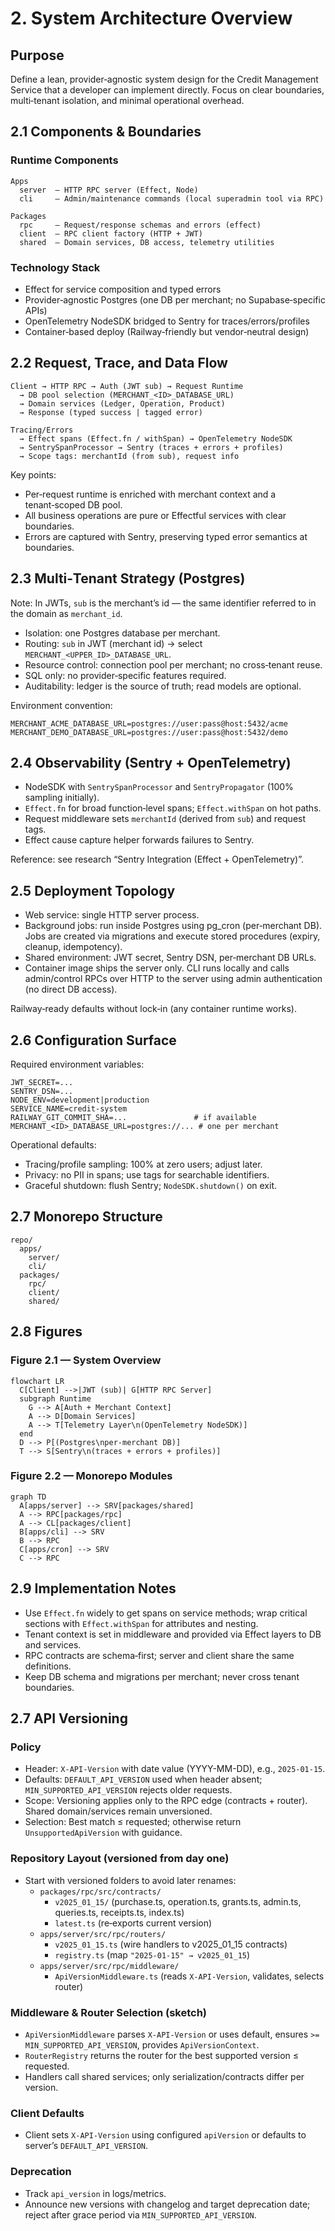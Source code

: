 # 2. System Architecture Overview

## Purpose

Define a lean, provider‑agnostic system design for the Credit Management Service that a developer can implement directly. Focus on clear boundaries, multi‑tenant isolation, and minimal operational overhead.

## 2.1 Components & Boundaries

### Runtime Components
```
Apps
  server  – HTTP RPC server (Effect, Node)
  cli     – Admin/maintenance commands (local superadmin tool via RPC)

Packages
  rpc     – Request/response schemas and errors (effect)
  client  – RPC client factory (HTTP + JWT)
  shared  – Domain services, DB access, telemetry utilities
```

### Technology Stack
- Effect for service composition and typed errors
- Provider‑agnostic Postgres (one DB per merchant; no Supabase‑specific APIs)
- OpenTelemetry NodeSDK bridged to Sentry for traces/errors/profiles
- Container‑based deploy (Railway‑friendly but vendor‑neutral design)

## 2.2 Request, Trace, and Data Flow

```
Client → HTTP RPC → Auth (JWT sub) → Request Runtime
  → DB pool selection (MERCHANT_<ID>_DATABASE_URL)
  → Domain services (Ledger, Operation, Product)
  → Response (typed success | tagged error)

Tracing/Errors
  → Effect spans (Effect.fn / withSpan) → OpenTelemetry NodeSDK
  → SentrySpanProcessor → Sentry (traces + errors + profiles)
  → Scope tags: merchantId (from sub), request info
```

Key points:
- Per‑request runtime is enriched with merchant context and a tenant‑scoped DB pool.
- All business operations are pure or Effectful services with clear boundaries.
- Errors are captured with Sentry, preserving typed error semantics at boundaries.

## 2.3 Multi‑Tenant Strategy (Postgres)

Note: In JWTs, `sub` is the merchant’s id — the same identifier referred to in the domain as `merchant_id`.

- Isolation: one Postgres database per merchant.
- Routing: `sub` in JWT (merchant id) → select `MERCHANT_<UPPER_ID>_DATABASE_URL`.
- Resource control: connection pool per merchant; no cross‑tenant reuse.
- SQL only: no provider‑specific features required.
- Auditability: ledger is the source of truth; read models are optional.

Environment convention:
```
MERCHANT_ACME_DATABASE_URL=postgres://user:pass@host:5432/acme
MERCHANT_DEMO_DATABASE_URL=postgres://user:pass@host:5432/demo
```

## 2.4 Observability (Sentry + OpenTelemetry)

- NodeSDK with `SentrySpanProcessor` and `SentryPropagator` (100% sampling initially).
- `Effect.fn` for broad function‑level spans; `Effect.withSpan` on hot paths.
- Request middleware sets `merchantId` (derived from `sub`) and request tags.
- Effect cause capture helper forwards failures to Sentry.

Reference: see research “Sentry Integration (Effect + OpenTelemetry)”.

## 2.5 Deployment Topology

- Web service: single HTTP server process.
- Background jobs: run inside Postgres using pg_cron (per‑merchant DB). Jobs are created via migrations and execute stored procedures (expiry, cleanup, idempotency).
- Shared environment: JWT secret, Sentry DSN, per‑merchant DB URLs.
- Container image ships the server only. CLI runs locally and calls admin/control RPCs over HTTP to the server using admin authentication (no direct DB access).

Railway‑ready defaults without lock‑in (any container runtime works).

## 2.6 Configuration Surface

Required environment variables:
```
JWT_SECRET=...
SENTRY_DSN=...
NODE_ENV=development|production
SERVICE_NAME=credit-system
RAILWAY_GIT_COMMIT_SHA=...               # if available
MERCHANT_<ID>_DATABASE_URL=postgres://... # one per merchant
```

Operational defaults:
- Tracing/profile sampling: 100% at zero users; adjust later.
- Privacy: no PII in spans; use tags for searchable identifiers.
- Graceful shutdown: flush Sentry; `NodeSDK.shutdown()` on exit.

## 2.7 Monorepo Structure

```text
repo/
  apps/
    server/
    cli/
  packages/
    rpc/
    client/
    shared/
```

## 2.8 Figures

### Figure 2.1 — System Overview
```mermaid
flowchart LR
  C[Client] -->|JWT (sub)| G[HTTP RPC Server]
  subgraph Runtime
    G --> A[Auth + Merchant Context]
    A --> D[Domain Services]
    A --> T[Telemetry Layer\n(OpenTelemetry NodeSDK)]
  end
  D --> P[(Postgres\nper-merchant DB)]
  T --> S[Sentry\n(traces + errors + profiles)]
```

### Figure 2.2 — Monorepo Modules
```mermaid
graph TD
  A[apps/server] --> SRV[packages/shared]
  A --> RPC[packages/rpc]
  A --> CL[packages/client]
  B[apps/cli] --> SRV
  B --> RPC
  C[apps/cron] --> SRV
  C --> RPC
```

## 2.9 Implementation Notes

- Use `Effect.fn` widely to get spans on service methods; wrap critical sections with `Effect.withSpan` for attributes and nesting.
- Tenant context is set in middleware and provided via Effect layers to DB and services.
- RPC contracts are schema‑first; server and client share the same definitions.
- Keep DB schema and migrations per merchant; never cross tenant boundaries.

## 2.7 API Versioning

### Policy
- Header: `X-API-Version` with date value (YYYY-MM-DD), e.g., `2025-01-15`.
- Defaults: `DEFAULT_API_VERSION` used when header absent; `MIN_SUPPORTED_API_VERSION` rejects older requests.
- Scope: Versioning applies only to the RPC edge (contracts + router). Shared domain/services remain unversioned.
- Selection: Best match ≤ requested; otherwise return `UnsupportedApiVersion` with guidance.

### Repository Layout (versioned from day one)
- Start with versioned folders to avoid later renames:
  - `packages/rpc/src/contracts/`
    - `v2025_01_15/` (purchase.ts, operation.ts, grants.ts, admin.ts, queries.ts, receipts.ts, index.ts)
    - `latest.ts` (re‑exports current version)
  - `apps/server/src/rpc/routers/`
    - `v2025_01_15.ts` (wire handlers to v2025_01_15 contracts)
    - `registry.ts` (map `"2025-01-15" → v2025_01_15`)
  - `apps/server/src/rpc/middleware/`
    - `ApiVersionMiddleware.ts` (reads `X-API-Version`, validates, selects router)

### Middleware & Router Selection (sketch)
- `ApiVersionMiddleware` parses `X-API-Version` or uses default, ensures `>= MIN_SUPPORTED_API_VERSION`, provides `ApiVersionContext`.
- `RouterRegistry` returns the router for the best supported version ≤ requested.
- Handlers call shared services; only serialization/contracts differ per version.

### Client Defaults
- Client sets `X-API-Version` using configured `apiVersion` or defaults to server’s `DEFAULT_API_VERSION`.

### Deprecation
- Track `api_version` in logs/metrics.
- Announce new versions with changelog and target deprecation date; reject after grace period via `MIN_SUPPORTED_API_VERSION`.
